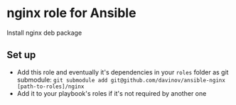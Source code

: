# nginx role for Ansible
Install nginx deb package

## Set up
- Add this role and eventually it's dependencies in your `roles` folder as git submodule:
`git submodule add git@github.com/davinov/ansible-nginx [path-to-roles]/nginx`
- Add it to your playbook's roles if it's not required by another one

